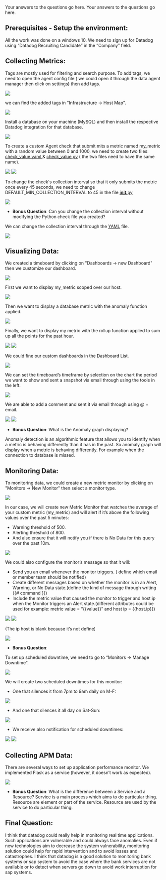 Your answers to the questions go here.
Your answers to the questions go here.

## Prerequisites - Setup the environment:

All the  work was done on a windows 10.
We need to sign up for Datadog using “Datadog Recruiting Candidate” in the “Company” field.

## Collecting Metrics:

Tags are mostly used  for  filtering and  search purpose.
To add tags, we need  to open the agent config  file ( we could open it  through the data agent manager then click on settings) then add tags.

<img src="./images/1.png">

we can find the added tags in "Infrastructure -> Host Map".

<img src="./images/2.PNG">

Install a database on your machine (MySQL) and then install the respective Datadog integration for that database.

<img src="./images/3.PNG">

To create a custom Agent check that submit mits a metric named my_metric with a random value between 0 and 1000, we need  to create two files: [check_value.yaml ](./code/check_value.yaml) & [check_value.py](./code/check_value.py) ( the two files need  to have the same name).

<img src="./images/4.PNG">
<img src="./images/5.PNG">

To change the check's collection interval so that it only submits the metric once every 45 seconds, we need  to change DEFAULT_MIN_COLLECTION_INTERVAL to 45 in the  file [__init__.py](./code/__init__.py)

<img src="./images/6.PNG">

* **Bonus Question**: Can you change the collection interval without modifying the Python check file you created?

We can change the collection interval through the [YAML](./code/YAML.yaml) file.

<img src="./images/7.PNG">

## Visualizing Data:

We created  a timeboard by clicking  on "Dashboards -> new Dashboard" then we  customize our dashboard.

<img src="./images/8.PNG">

First we want to display my_metric scoped over our host.

<img src="./images/9.PNG">

Then we want to display a database metric with the anomaly function applied.

<img src="./images/10.PNG">

Finally, we want to display my metric with the rollup function applied to sum up all the points for the past hour.

<img src="./images/11.PNG">

<img src="./images/12.PNG">

We could fine  our  custom dashboards in the  Dashboard List.

<img src="./images/13.PNG">

We can set the timeboard’s timeframe by selection on the chart the  period we want to show and sent a snapshot via email through using the tools in the left.

<img src="./images/14.PNG">

We are able  to add a comment and sent it via email through using  @ + email.

<img src="./images/15.PNG">

<img src="./images/16.PNG">

* **Bonus Question**: What is the Anomaly graph displaying?

Anomaly detection is an algorithmic feature that allows you to identify when a metric is behaving differently than it has in the past. 
So anomaly graph will display when a metric is behaving differently. For example when the connection to database is missed.

## Monitoring Data:

To monitoring data, we could create  a  new metric  monitor by clicking  on "Monitors -> New Monitor" then select a monitor type.

<img src="./images/17.PNG">

In our case, we will create  new Metric Monitor that watches the average of your custom metric (my_metric) and will alert if it’s above the following values over the past 5 minutes:

*	Warning threshold of 500.
*	Alerting threshold of 800.
*	And also ensure that it will notify you if there is No Data for this query over the past 10m.

<img src="./images/18.PNG">

We could also configure the  monitor’s message  so that it will:

*	Send you an email whenever the monitor triggers. ( define which email or member team should be notified)
*	Create different messages based on whether the monitor is in an Alert, Warning, or No Data state.(define the  kind  of message through writing {{# command }})
*	Include the metric value that caused the monitor to trigger and host ip when the Monitor triggers an Alert state.(different attributes could be  used for example: metric  value = “{{value}}” and host ip = {{host.ip}})

<img src="./images/19.PNG">

<img src="./images/20.PNG">

(The ip host is blank because it’s not define)

<img src="./images/21.PNG">

* **Bonus Question**: 

To set up scheduled downtime, we need  to go to “Monitors -> Manage Downtime".

<img src="./images/22.PNG">

We will create two scheduled downtimes for this monitor:

*	One that silences it from 7pm to 9am daily on M-F:

<img src="./images/23.PNG">

*	And one that silences it all day on Sat-Sun:

<img src="./images/24.PNG">

*	We receive also notification for scheduled downtimes:

<img src="./images/25.PNG">

<img src="./images/26.PNG">

## Collecting APM Data:

There are several ways to set up application performance monitor.
We implemented Flask as a service (however, it doesn’t work as expected).

<img src="./images/27.PNG">

* **Bonus Question**: What is the difference between a Service and a Resource?
Service is a main process which aims to do particular thing. 
Resource are element or part of the service. 
Resource are used by the service to do particular thing.

## Final Question:
I think that datadog could really help in monitoring real time applications. Such applications are vulnerable and could always face anomalies. Even if  new technologies aim to decrease the system vulnerability, monitoring solution could  help for rapid intervention and to avoid  losses and catastrophes.
I think that datadog is a good  solution to monitoring bank systems or sap system to avoid the case where the bank services are not available or to detect when servers go down to avoid  work interruption  for sap systems.

